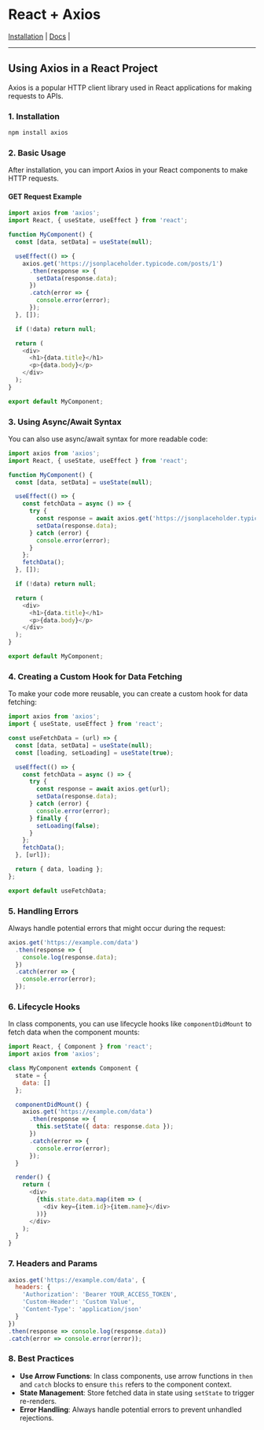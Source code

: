 # React + Axios
[Installation](https://www.npmjs.com/package/axios) | [Docs](https://axios-http.com/docs/intro) |

<hr>

## Using Axios in a React Project

Axios is a popular HTTP client library used in React applications for making requests to APIs.

### **1. Installation**

```bash
npm install axios
```

### **2. Basic Usage**

After installation, you can import Axios in your React components to make HTTP requests.

#### **GET Request Example**

```javascript
import axios from 'axios';
import React, { useState, useEffect } from 'react';

function MyComponent() {
  const [data, setData] = useState(null);

  useEffect(() => {
    axios.get('https://jsonplaceholder.typicode.com/posts/1')
      .then(response => {
        setData(response.data);
      })
      .catch(error => {
        console.error(error);
      });
  }, []);

  if (!data) return null;

  return (
    <div>
      <h1>{data.title}</h1>
      <p>{data.body}</p>
    </div>
  );
}

export default MyComponent;
```

### **3. Using Async/Await Syntax**

You can also use async/await syntax for more readable code:

```javascript
import axios from 'axios';
import React, { useState, useEffect } from 'react';

function MyComponent() {
  const [data, setData] = useState(null);

  useEffect(() => {
    const fetchData = async () => {
      try {
        const response = await axios.get('https://jsonplaceholder.typicode.com/posts/1');
        setData(response.data);
      } catch (error) {
        console.error(error);
      }
    };
    fetchData();
  }, []);

  if (!data) return null;

  return (
    <div>
      <h1>{data.title}</h1>
      <p>{data.body}</p>
    </div>
  );
}

export default MyComponent;
```

### **4. Creating a Custom Hook for Data Fetching**

To make your code more reusable, you can create a custom hook for data fetching:

```javascript
import axios from 'axios';
import { useState, useEffect } from 'react';

const useFetchData = (url) => {
  const [data, setData] = useState(null);
  const [loading, setLoading] = useState(true);

  useEffect(() => {
    const fetchData = async () => {
      try {
        const response = await axios.get(url);
        setData(response.data);
      } catch (error) {
        console.error(error);
      } finally {
        setLoading(false);
      }
    };
    fetchData();
  }, [url]);

  return { data, loading };
};

export default useFetchData;
```

### **5. Handling Errors**

Always handle potential errors that might occur during the request:

```javascript
axios.get('https://example.com/data')
  .then(response => {
    console.log(response.data);
  })
  .catch(error => {
    console.error(error);
  });
```

### **6. Lifecycle Hooks**

In class components, you can use lifecycle hooks like `componentDidMount` to fetch data when the component mounts:

```javascript
import React, { Component } from 'react';
import axios from 'axios';

class MyComponent extends Component {
  state = {
    data: []
  };

  componentDidMount() {
    axios.get('https://example.com/data')
      .then(response => {
        this.setState({ data: response.data });
      })
      .catch(error => {
        console.error(error);
      });
  }

  render() {
    return (
      <div>
        {this.state.data.map(item => (
          <div key={item.id}>{item.name}</div>
        ))}
      </div>
    );
  }
}
```

### **7. Headers and Params**

```javascript
axios.get('https://example.com/data', {
  headers: {
    'Authorization': 'Bearer YOUR_ACCESS_TOKEN',
    'Custom-Header': 'Custom Value',
    'Content-Type': 'application/json'
  }
})
.then(response => console.log(response.data))
.catch(error => console.error(error));
```
### **8. Best Practices**

- **Use Arrow Functions**: In class components, use arrow functions in `then` and `catch` blocks to ensure `this` refers to the component context.
- **State Management**: Store fetched data in state using `setState` to trigger re-renders.
- **Error Handling**: Always handle potential errors to prevent unhandled rejections.
